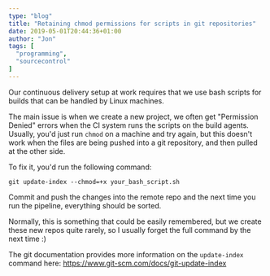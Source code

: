 ```yaml
---
type: "blog"
title: "Retaining chmod permissions for scripts in git repositories"
date: 2019-05-01T20:44:36+01:00
author: "Jon"
tags: [
  "programming",
  "sourcecontrol"
]
---
```

Our continuous delivery setup at work requires that we use bash scripts for builds that can be handled by Linux machines.

The main issue is when we create a new project, we often get "Permission Denied" errors when the CI system runs the scripts on the build agents. Usually, you'd just run `chmod` on a machine and try again, but this doesn't work when the files are being pushed into a git repository, and then pulled at the other side.

To fix it, you'd run the following command:

```
git update-index --chmod=+x your_bash_script.sh
```

Commit and push the changes into the remote repo and the next time you run the pipeline, everything should be sorted.

Normally, this is something that could be easily remembered, but we create these new repos quite rarely, so I usually forget the full command by the next time :)

The git documentation provides more information on the `update-index` command here: https://www.git-scm.com/docs/git-update-index
